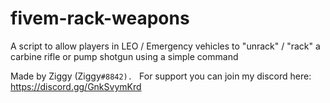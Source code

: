 # fivem-rack-weapons
A script to allow players in LEO / Emergency vehicles to "unrack" / "rack" a carbine rifle or pump shotgun using a simple command

Made by Ziggy (Ziggy`#8842).
`
For support you can join my discord here: https://discord.gg/GnkSvymKrd
